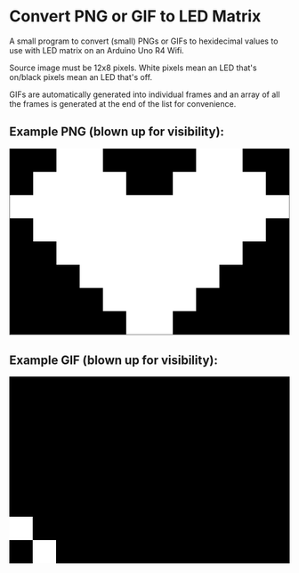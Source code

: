 # Convert PNG or GIF to LED Matrix
 A small program to convert (small) PNGs or GIFs to hexidecimal values to use with LED matrix on an Arduino Uno R4 Wifi.

 Source image must be 12x8 pixels. White pixels mean an LED that's on/black pixels mean an LED that's off.

 GIFs are automatically generated into individual frames and an array of all the frames is generated at the end of the list
 for convenience.

## Example PNG (blown up for visibility):
 ![a white heart on a black background](/Example/heart-example.PNG)

## Example GIF (blown up for visibility):
![a small gif showing a bouncing ball](/Example/ball_bounce.gif)
